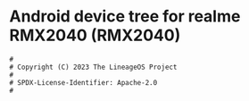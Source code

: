 # Android device tree for realme RMX2040 (RMX2040)

```
#
# Copyright (C) 2023 The LineageOS Project
#
# SPDX-License-Identifier: Apache-2.0
#
```
